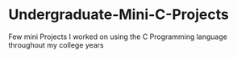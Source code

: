 # Undergraduate-Mini-C-Projects
Few mini Projects I worked on using the C Programming language throughout my college years
